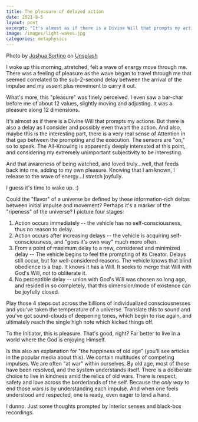 ```yaml
---
title: The pleasure of delayed action
date: 2021-8-5
layout: post
excerpt: "It's almost as if there is a Divine Will that prompts my actions. But there is also a delay as I consider and possibly even thwart the action. And also, maybe this is the interesting part, there is a very real sense of Attention in that gap between the prompting and the execution."
image: /images/light-waves.jpg
categories: metaphysics
---
```


Photo by <a href="https://unsplash.com/@sortino?utm_source=unsplash&utm_medium=referral&utm_content=creditCopyText">Joshua Sortino</a> on <a href="https://unsplash.com/s/photos/multidimensional-data?utm_source=unsplash&utm_medium=referral&utm_content=creditCopyText">Unsplash</a>

I woke up this morning, stretched, felt a wave of energy move through me. There
was a feeling of pleasure as the wave began to travel through me that seemed
correlated to the sub-2-second delay between the arrival of the impulse and my
assent plus movement to carry it out.

What's more, this "pleasure" was finely perceived. I even saw a bar-char before
me of about 12 values, slightly moving and adjusting. It was a pleasure along
12 dimensions.

It's almost as if there is a Divine Will that prompts my actions. But there is
also a delay as I consider and possibly even thwart the action. And also, maybe
this is the interesting part, there is a very real sense of Attention in that
gap between the prompting and the execution. The sensors are "on," so to speak.
The All-Knowing is apparently deeply interested at this point, and considering
my extremely unimportant subjectivity to be interesting.

And that awareness of being watched, and loved truly...well, that feeds back
into me, adding to my own pleasure. Knowing that I am known, I release to the
wave of energy...I stretch joyfully.

I guess it's time to wake up. :)

Could the "flavor" of a universe be defined by these information-rich deltas
between initial impulse and movement? Perhaps it's a marker of the "ripeness"
of the universe? I picture four stages:

1. Action occurs immediately -- the vehicle has no self-consciousness, thus no reason to delay.
1. Action occurs after increasing delays -- the vehicle is acquiring self-consciousness, and "goes it's own way" much more often.
1. From a point of maximum delay to a new, considered and minimized delay -- The vehicle begins to feel the prompting of its Creator. Delays still occur, but for well-considered reasons. The vehicle knows that blind obedience is a trap. It knows it has a Will. It seeks to merge that Will with God's Will, not to obliterate it.
1. No perceptible delay -- union with God's Will was chosen so long ago, and resided in so completely, that this dimension/mode of existence can be joyfully closed.

Play those 4 steps out across the billions of individualized consciousnesses
and you've taken the temperature of a universe. Translate this to sound and
you've got sound-clouds of deepening tones, which begin to rise again, and
ultimately reach the single high note which kicked things off.

To the Initiator, this is pleasure. That's good, right? Far better to live in a
world where the God is enjoying Himself.

Is this also an explanation for "the happiness of old age" (you'll see articles
in the popular media about this). We contain multitudes of competing impulses.
We are often "at war" within ourselves. By old age, most of those have been
resolved, and the system understands itself. There is a deliberate choice to
live in kindness amid the relics of old wars. There is respect, safety and love
across the borderlands of the self. Because the *only way* to end those wars is
by understanding each impulse. And when one feels understood and respected, one
is ready, even eager to lend a hand.

I dunno. Just some thoughts prompted by interior senses and black-box
recordings.

